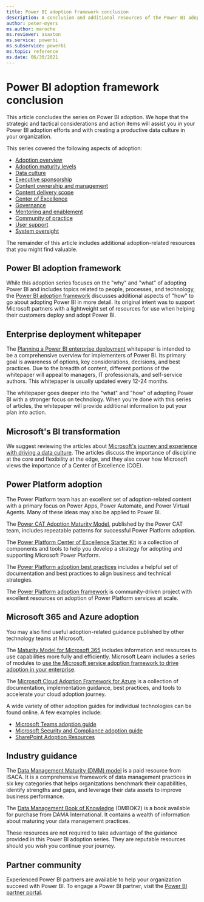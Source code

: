 ```yaml
---
title: Power BI adoption framework conclusion
description: A conclusion and additional resources of the Power BI adoption framework series of articles.
author: peter-myers
ms.author: maroche
ms.reviewer: asaxton
ms.service: powerbi
ms.subservice: powerbi
ms.topic: reference
ms.date: 06/30/2021
---
```


# Power BI adoption framework conclusion

This article concludes the series on Power BI adoption. We hope that the strategic and tactical considerations and action items will assist you in your Power BI adoption efforts and with creating a productive data culture in your organization.

This series covered the following aspects of adoption:

- [Adoption overview](powerbi-adoption-framework-overview.md)
- [Adoption maturity levels](powerbi-adoption-framework-maturity-levels.md)
- [Data culture](powerbi-adoption-framework-data-culture.md)
- [Executive sponsorship](powerbi-adoption-framework-executive-sponsorship.md)
- [Content ownership and management](powerbi-adoption-framework-content-ownership-and-management.md)
- [Content delivery scope](powerbi-adoption-framework-content-delivery-scope.md)
- [Center of Excellence](powerbi-adoption-framework-center-of-excellence.md)
- [Governance](powerbi-adoption-framework-governance.md)
- [Mentoring and enablement](powerbi-adoption-framework-mentoring-and-user-enablement.md)
- [Community of practice](powerbi-adoption-framework-community-of-practice.md)
- [User support](powerbi-adoption-framework-user-support.md)
- [System oversight](powerbi-adoption-framework-system-oversight.md)

The remainder of this article includes additional adoption-related resources that you might find valuable.

## Power BI adoption framework

While this adoption series focuses on the "why" and "what" of adopting Power BI and includes topics related to people, processes, and technology, the [Power BI adoption framework](https://github.com/pbiaf/powerbiadoption) discusses additional aspects of "how" to go about adopting Power BI in more detail. Its original intent was to support Microsoft partners with a lightweight set of resources for use when helping their customers deploy and adopt Power BI.

## Enterprise deployment whitepaper

The [Planning a Power BI enterprise deployment](https://aka.ms/PBIEnterpriseDeploymentWP) whitepaper is intended to be a comprehensive overview for implementers of Power BI. Its primary goal is awareness of options, key considerations, decisions, and best practices. Due to the breadth of content, different portions of the whitepaper will appeal to managers, IT professionals, and self-service authors. This whitepaper is usually updated every 12-24 months.

The whitepaper goes deeper into the "what" and "how" of adopting Power BI with a stronger focus on technology. When you're done with this series of articles, the whitepaper will provide additional information to put your plan into action.

## Microsoft's BI transformation

We suggest reviewing the articles about [Microsoft's journey and experience with driving a data culture](center-of-excellence-microsoft-business-intelligence-transformation.md). The articles discuss the importance of discipline at the core and flexibility at the edge, and they also cover how Microsoft views the importance of a Center of Excellence (COE).

## Power Platform adoption

The Power Platform team has an excellent set of adoption-related content with a primary focus on Power Apps, Power Automate, and Power Virtual Agents. Many of these ideas may also be applied to Power BI.

The [Power CAT Adoption Maturity Model](https://powerapps.microsoft.com/blog/power-cat-adoption-maturity-model-repeatable-patterns-for-successful-power-platform-adoption/), published by the Power CAT team, includes repeatable patterns for successful Power Platform adoption.

The [Power Platform Center of Excellence Starter Kit](/power-platform/guidance/coe/starter-kit) is a collection of components and tools to help you develop a strategy for adopting and supporting Microsoft Power Platform.

The [Power Platform adoption best practices](/power-platform/guidance/adoption/methodology) includes a helpful set of documentation and best practices to align business and technical strategies.

The [Power Platform adoption framework](https://github.com/PowerPlatformAF/PowerPlatformAF/wiki) is community-driven project with excellent resources on adoption of Power Platform services at scale.

## Microsoft 365 and Azure adoption

You may also find useful adoption-related guidance published by other technology teams at Microsoft.

The [Maturity Model for Microsoft 365](/microsoft-365/community/microsoft365-maturity-model--intro) includes information and resources to use capabilities more fully and efficiently. Microsoft Learn includes a series of modules to [use the Microsoft service adoption framework to drive adoption in your enterprise](/learn/paths/m365-service-adoption/).

The [Microsoft Cloud Adoption Framework for Azure](/azure/cloud-adoption-framework/) is a collection of documentation, implementation guidance, best practices, and tools to accelerate your cloud adoption journey.

A wide variety of other adoption guides for individual technologies can be found online. A few examples include:

- [Microsoft Teams adoption guide](https://teamworktools.azurewebsites.net/tft/#p=1)
- [Microsoft Security and Compliance adoption guide](https://teamworktools.azurewebsites.net/sec/)
- [SharePoint Adoption Resources](https://resources.techcommunity.microsoft.com/resources/sharepoint-adoption/)

## Industry guidance

The [Data Management Maturity (DMM) model](https://cmmiinstitute.com/data-management-maturity) is a paid resource from ISACA. It is a comprehensive framework of data management practices in six key categories that helps organizations benchmark their capabilities, identify strengths and gaps, and leverage their data assets to improve business performance.

The [Data Management Book of Knowledge](https://www.dama.org/cpages/body-of-knowledge) (DMBOK2) is a book available for purchase from DAMA International. It contains a wealth of information about maturing your data management practices.

These resources are not required to take advantage of the guidance provided in this Power BI adoption series. They are reputable resources should you wish you continue your journey.

## Partner community

Experienced Power BI partners are available to help your organization succeed with Power BI. To engage a Power BI partner, visit the [Power BI partner portal](https://powerbi.microsoft.com/partners/).
